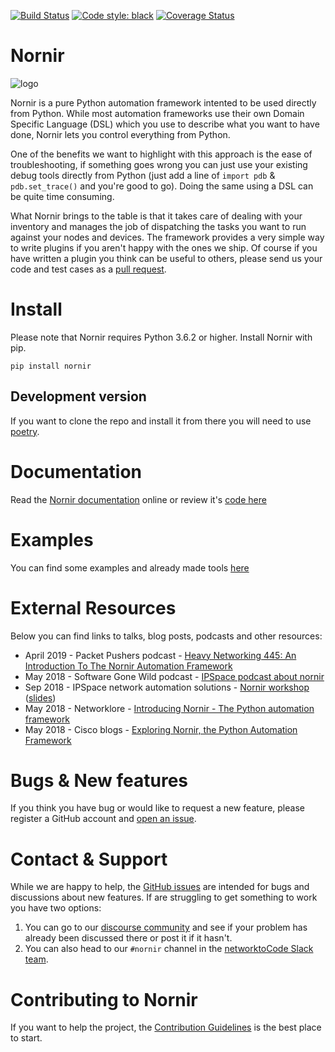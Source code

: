[![Build Status](https://travis-ci.org/nornir-automation/nornir.svg?branch=develop)](https://travis-ci.org/nornir-automation/nornir) [![Code style: black](https://img.shields.io/badge/code%20style-black-000000.svg)](https://github.com/ambv/black) [![Coverage Status](https://coveralls.io/repos/github/nornir-automation/nornir/badge.svg?branch=develop)](https://coveralls.io/github/nornir-automation/nornir?branch=develop)


Nornir
=======

![logo][logo]

Nornir is a pure Python automation framework intented to be used directly from Python. While most automation frameworks use their own Domain Specific Language (DSL) which you use to describe what you want to have done, Nornir lets you control everything from Python.

One of the benefits we want to highlight with this approach is the ease of troubleshooting, if something goes wrong you can just use your existing debug tools directly from Python (just add a line of `import pdb` & `pdb.set_trace()` and you're good to go). Doing the same using a DSL can be quite time consuming.

What Nornir brings to the table is that it takes care of dealing with your inventory and manages the job of dispatching the tasks you want to run against your nodes and devices. The framework provides a very simple way to write plugins if you aren't happy with the ones we ship. Of course if you have written a plugin you think can be useful to others, please send us your code and test cases as a [pull request](https://github.com/nornir-automation/nornir/pulls).


Install
=======

Please note that Nornir requires Python 3.6.2 or higher. Install Nornir with pip.

```
pip install nornir
```

Development version
-------------------

If you want to clone the repo and install it from there you will need to use [poetry](https://github.com/sdispater/poetry).

Documentation
=============

Read the [Nornir documentation](https://nornir.readthedocs.io/) online or review it's [code here](https://github.com/nornir-automation/nornir/tree/develop/docs)

Examples
========

You can find some examples and already made tools [here](https://github.com/nornir-automation/nornir-tools/)

External Resources
==================

Below you can find links to talks, blog posts, podcasts and other resources:

* April 2019 - Packet Pushers podcast - [Heavy Networking 445: An Introduction To The Nornir Automation Framework](https://packetpushers.net/podcast/heavy-networking-445-an-introduction-to-the-nornir-automation-framework/)
* May 2018 - Software Gone Wild podcast - [IPSpace podcast about nornir](http://blog.ipspace.net/2018/05/network-automation-with-brigade-on.html)
* Sep 2018 - IPSpace network automation solutions - [Nornir workshop](https://my.ipspace.net/bin/list?id=NetAutSol&module=9#NORNIR) ([slides](https://github.com/dravetech/nornir-workshop/blob/master/nornir-workshop.pdf))
* May 2018 - Networklore - [Introducing Nornir - The Python automation framework](https://networklore.com/introducing-brigade/)
* May 2018 - Cisco blogs - [Exploring Nornir, the Python Automation Framework](https://blogs.cisco.com/developer/nornir-python-automation-framework)


Bugs & New features
===================

If you think you have bug or would like to request a new feature, please register a GitHub account and [open an issue](https://github.com/nornir-automation/nornir/issues).


Contact & Support
=================

While we are happy to help, the [GitHub issues](https://github.com/nornir-automation/nornir/issues) are intended for bugs and discussions about new features. If are struggling to get something to work you have two options:


1. You can go to our [discourse community](https://nornir.discourse.group) and see if your problem has already been discussed there or post it if it hasn't.
2. You can also head to our ``#nornir`` channel in the [networktoCode Slack team](https://networktocode.herokuapp.com/).


Contributing to Nornir
=======================

If you want to help the project, the [Contribution Guidelines](https://nornir.readthedocs.io/en/develop/contributing/index.html) is the best place to start.

[logo]: docs/_static/logo/nornir_logo_02.jpg "nornir logo"
